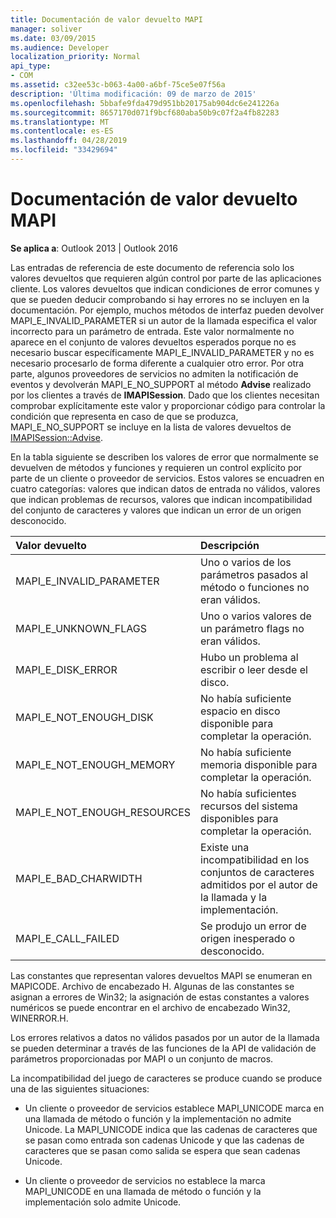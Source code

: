 ```yaml
---
title: Documentación de valor devuelto MAPI
manager: soliver
ms.date: 03/09/2015
ms.audience: Developer
localization_priority: Normal
api_type:
- COM
ms.assetid: c32ee53c-b063-4a00-a6bf-75ce5e07f56a
description: 'Última modificación: 09 de marzo de 2015'
ms.openlocfilehash: 5bbafe9fda479d951bb20175ab904dc6e241226a
ms.sourcegitcommit: 8657170d071f9bcf680aba50b9c07f2a4fb82283
ms.translationtype: MT
ms.contentlocale: es-ES
ms.lasthandoff: 04/28/2019
ms.locfileid: "33429694"
---
```

# <a name="mapi-return-value-documentation"></a>Documentación de valor devuelto MAPI

  
  
**Se aplica a**: Outlook 2013 | Outlook 2016 
  
Las entradas de referencia de este documento de referencia solo los valores devueltos que requieren algún control por parte de las aplicaciones cliente. Los valores devueltos que indican condiciones de error comunes y que se pueden deducir comprobando si hay errores no se incluyen en la documentación. Por ejemplo, muchos métodos de interfaz pueden devolver MAPI_E_INVALID_PARAMETER si un autor de la llamada especifica el valor incorrecto para un parámetro de entrada. Este valor normalmente no aparece en el conjunto de valores devueltos esperados porque no es necesario buscar específicamente MAPI_E_INVALID_PARAMETER y no es necesario procesarlo de forma diferente a cualquier otro error. Por otra parte, algunos proveedores de servicios no admiten la notificación de eventos y devolverán MAPI_E_NO_SUPPORT al método **Advise** realizado por los clientes a través de **IMAPISession**. Dado que los clientes necesitan comprobar explícitamente este valor y proporcionar código para controlar la condición que representa en caso de que se produzca, MAPI_E_NO_SUPPORT se incluye en la lista de valores devueltos de [IMAPISession::Advise](imapisession-advise.md).
  
En la tabla siguiente se describen los valores de error que normalmente se devuelven de métodos y funciones y requieren un control explícito por parte de un cliente o proveedor de servicios. Estos valores se encuadren en cuatro categorías: valores que indican datos de entrada no válidos, valores que indican problemas de recursos, valores que indican incompatibilidad del conjunto de caracteres y valores que indican un error de un origen desconocido.
  
|**Valor devuelto**|**Descripción**|
|:-----|:-----|
|MAPI_E_INVALID_PARAMETER  <br/> |Uno o varios de los parámetros pasados al método o funciones no eran válidos.  <br/> |
|MAPI_E_UNKNOWN_FLAGS  <br/> |Uno o varios valores de un parámetro flags no eran válidos.  <br/> |
|MAPI_E_DISK_ERROR  <br/> |Hubo un problema al escribir o leer desde el disco.  <br/> |
|MAPI_E_NOT_ENOUGH_DISK  <br/> |No había suficiente espacio en disco disponible para completar la operación.  <br/> |
|MAPI_E_NOT_ENOUGH_MEMORY  <br/> |No había suficiente memoria disponible para completar la operación.  <br/> |
|MAPI_E_NOT_ENOUGH_RESOURCES  <br/> |No había suficientes recursos del sistema disponibles para completar la operación.  <br/> |
|MAPI_E_BAD_CHARWIDTH  <br/> |Existe una incompatibilidad en los conjuntos de caracteres admitidos por el autor de la llamada y la implementación.  <br/> |
|MAPI_E_CALL_FAILED  <br/> |Se produjo un error de origen inesperado o desconocido.  <br/> |
   
Las constantes que representan valores devueltos MAPI se enumeran en MAPICODE. Archivo de encabezado H. Algunas de las constantes se asignan a errores de Win32; la asignación de estas constantes a valores numéricos se puede encontrar en el archivo de encabezado Win32, WINERROR.H.
  
Los errores relativos a datos no válidos pasados por un autor de la llamada se pueden determinar a través de las funciones de la API de validación de parámetros proporcionadas por MAPI o un conjunto de macros. 
  
La incompatibilidad del juego de caracteres se produce cuando se produce una de las siguientes situaciones:
  
- Un cliente o proveedor de servicios establece MAPI_UNICODE marca en una llamada de método o función y la implementación no admite Unicode. La MAPI_UNICODE indica que las cadenas de caracteres que se pasan como entrada son cadenas Unicode y que las cadenas de caracteres que se pasan como salida se espera que sean cadenas Unicode.
    
- Un cliente o proveedor de servicios no establece la marca MAPI_UNICODE en una llamada de método o función y la implementación solo admite Unicode.
    

